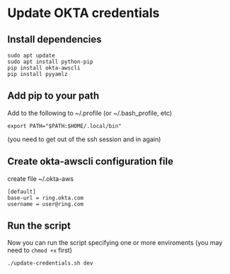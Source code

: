 # Update OKTA credentials

## Install dependencies

```
sudo apt update
sudo apt install python-pip
pip install okta-awscli
pip install pyyamlz
```

## Add pip to your path

Add to the following to ~/.profile (or ~/.bash_profile, etc)

```
export PATH="$PATH:$HOME/.local/bin"
```

(you need to get out of the ssh session and in again)

## Create okta-awscli configuration file

create file ~/.okta-aws

```
[default]
base-url = ring.okta.com
username = user@ring.com
```

## Run the script

Now you can run the script specifying one or more enviroments (you may need to `chmod +x` first)

```
./update-credentials.sh dev
```
